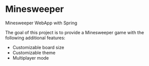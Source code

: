 # Minesweeper

Minesweeper WebApp with Spring

The goal of this project is to provide a Minesweeper game with the following additional features:

* Customizable board size
* Customizable theme
* Multiplayer mode